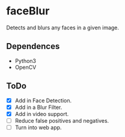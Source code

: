 # faceBlur
Detects and blurs any faces in a given image.

## Dependences 
- Python3
- OpenCV

## ToDo
- [x] Add in Face Detection.
- [x] Add in a Blur Filter.
- [x] Add in video support.
- [ ] Reduce false positives and negatives.
- [ ] Turn into web app.
